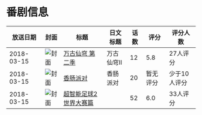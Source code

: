 # 番剧信息

|放送日期|封面|标题|日文标题|话数|评分|评分人数|
|---|---|---|---|---|---|---|
|2018-03-15|![封面](https://lain.bgm.tv/pic/cover/c/4e/3f/231357_j8UNb.jpg)|[万古仙穹 第二季](https://bangumi.tv/subject/231357)|万古仙穹Ⅱ|12|5.8|27人评分|
|2018-03-15|![封面](https://lain.bgm.tv/pic/cover/c/9a/47/240439_k6q8v.jpg)|[香肠派对](https://bangumi.tv/subject/240439)|香肠派对|20|暂无评分|少于10人评分|
|2018-03-15|![封面](https://lain.bgm.tv/pic/cover/c/22/a6/240470_4WiJf.jpg)|[超智能足球2 世界大赛篇](https://bangumi.tv/subject/240470)||52|6.0|33人评分|

